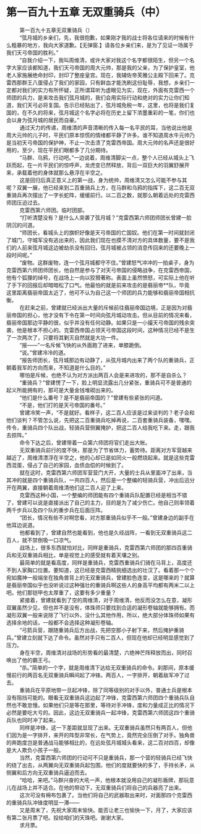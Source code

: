 <h1>第一百九十五章 无双重骑兵（中）</h1>
<div id="content">&nbsp&nbsp&nbsp&nbsp&nbsp&nbsp&nbsp&nbsp
 第一百九十五章无双重骑兵（）
 <br/>&nbsp&nbsp&nbsp&nbsp&nbsp&nbsp&nbsp&nbsp
 “弦月城的乡亲们，先，我很抱歉，如果刚才我的战士将各位请来的时候有什么粗暴的地方，我向大家道歉。【无弹窗.】请各位乡亲们来，是为了见证一场属于我们天弓帝国的胜利。”
 <br/>&nbsp&nbsp&nbsp&nbsp&nbsp&nbsp&nbsp&nbsp
 “自我介绍一下，我叫周维清，或许大家对我这个名字都很陌生，但另一个名字大家应该都知道，我们天弓帝国的周大元帅，那是我的父亲，为了保护皇室，他老人家施展绝命封印，封印了整座皇宫。现在，我辅佐帝芙雅公主殿下回来了。克雷西那群王八蛋侵占了我们的家园，只有鲜血才能洗刷这份耻辱，我想，乡亲们一定都对我们的实力有所怀疑，正所谓耳听为虚眼见为实，现在，外面有克雷西一个师团的兵力，是来攻击我们弦月城的，我们会用实际行动和绝对的实力让你们知道，我们天弓必将复国。告示已经贴出了，弦月城免税一年，这里，也将是我们复国的，在不久的将来，弦月城这个名字必将在历史上留下浓墨重彩的一笔，你们也会以身为弦月城的居民而自豪。”
 <br/>&nbsp&nbsp&nbsp&nbsp&nbsp&nbsp&nbsp&nbsp
 通过天力的传递，周维清的声音清晰的传入每一名平民的耳，当他说出他是周大元帅的儿子时，平民们原本惊慌的情绪都平静了许多。谁不知道周水牛元帅乃是当初天弓帝国的保护神，不止一次击溃了克雷西帝国。周大元帅的名声还是很好用的，至少，现在平民们眼都多了几分期待。
 <br/>&nbsp&nbsp&nbsp&nbsp&nbsp&nbsp&nbsp&nbsp
 “马群、乌鸦，行动吧。”一边说着，周维清脚尖一点，整个人已经从城头上飞跃而起，在一片平民们的惊呼声，龙虎变已然释放，背后一双巨大的羽翼舒展开来，承载着他的身体就那么悬浮在半空之。
 <br/>&nbsp&nbsp&nbsp&nbsp&nbsp&nbsp&nbsp&nbsp
 这是回归后真正意义上的第一战，身为统帅，周维清又怎么可能不参与其呢？双翼一展，他已经来到二百重骑兵上方，在马群和乌鸦的指挥下，这二百无双重骑兵再次摆出了一字长蛇阵，缓缓前行。以二百之数，就那么朝着远处的克雷西师团压迫过去。
 <br/>&nbsp&nbsp&nbsp&nbsp&nbsp&nbsp&nbsp&nbsp
 克雷西第六师团。临时团部。
 <br/>&nbsp&nbsp&nbsp&nbsp&nbsp&nbsp&nbsp&nbsp
 “打听清楚没有？是什么人突袭了弦月城？”克雷西第六师团师团长曾建一脸阴沉的问道。
 <br/>&nbsp&nbsp&nbsp&nbsp&nbsp&nbsp&nbsp&nbsp
 “师团长，看城头上的旗帜好像是天弓帝国的亡国奴。他们在第一时间就封闭了城门，守城军没有逃出来的，因此我们现在也摸不清对方的具体数量，要不是我们的人前来弦月城这边被劫杀没有回归，弦月城被占领的消息传回来的还要晚上一段时间呢。”
 <br/>&nbsp&nbsp&nbsp&nbsp&nbsp&nbsp&nbsp&nbsp
 “废物。这群废物，连一个弦月城都守不住。”曾建怒气冲冲的一拍桌子，身为克雷西第六师团师团长，他自然是参与了对天弓帝国的侵略战争，在克雷西帝国，他有个狐狸的绰号，在战场上一向以狡猾著称。表面上虽然愤怒，可实际上他在听了手下的回报后却暗暗松了口气。他最怕的就是前来攻击的是翡丽帝**队，毕竟这里距离翡丽帝国太近了，他可不认为自己这一个师团的兵力能够和翡丽帝国相抗衡。
 <br/>&nbsp&nbsp&nbsp&nbsp&nbsp&nbsp&nbsp&nbsp
 在赶来之前，曾建就已经派出大量的斥候前往翡丽帝国边境，正是因为对翡丽帝国的担心，他才没有下令在第一时间向弦月城动攻击。但从目前的情况来看，翡丽帝国那边平静的很，似乎并没有任何动静。如果只是一小撮天弓帝国的残余突袭，他是根本不担心的。克雷西帝国占领天弓帝国这段时间，这种情况已经不是生了一次两次了，只要将其剿灭自然就是大功一件。
 <br/>&nbsp&nbsp&nbsp&nbsp&nbsp&nbsp&nbsp&nbsp
 “报——”一名斥候飞快的从外面跑了进来，单膝跪倒。
 <br/>&nbsp&nbsp&nbsp&nbsp&nbsp&nbsp&nbsp&nbsp
 “说。”曾建冷冷的道。
 <br/>&nbsp&nbsp&nbsp&nbsp&nbsp&nbsp&nbsp&nbsp
 “报告师团长，弦月城那边有动静了，从弦月城内出来了两个队的重骑兵，正朝着我军的方向而来，不知道是什么目的。”
 <br/>&nbsp&nbsp&nbsp&nbsp&nbsp&nbsp&nbsp&nbsp
 哪怕是斥候，也绝不认为对方派出两百人会是来进攻的，那不是自杀么？
 <br/>&nbsp&nbsp&nbsp&nbsp&nbsp&nbsp&nbsp&nbsp
 “重骑兵？”曾建愣了一下，脸上明显流露出几分紧张，重骑兵可不是普通的起义所能拥有的，那可是大量金钱堆砌出来的。
 <br/>&nbsp&nbsp&nbsp&nbsp&nbsp&nbsp&nbsp&nbsp
 “他们是什么番号？是不是翡丽帝国的？”曾建有些紧张的问道。
 <br/>&nbsp&nbsp&nbsp&nbsp&nbsp&nbsp&nbsp&nbsp
 “不是，他们打的是天弓帝国的番号。”
 <br/>&nbsp&nbsp&nbsp&nbsp&nbsp&nbsp&nbsp&nbsp
 曾建冷笑一声，“不是就好。看样子，这二百人应该是过来谈判的？老子会和他们谈判？不管怎么说，先把这二百重骑兵吃掉再说，二百套重骑兵装备，嘿嘿。传令，重骑兵四个队出战，轻骑兵营侧翼掩护，把这二百人给我吃下来。走，跟我去掠阵。”
 <br/>&nbsp&nbsp&nbsp&nbsp&nbsp&nbsp&nbsp&nbsp
 命令下达之后，曾建带着一众第六师团将官们走出大帐。
 <br/>&nbsp&nbsp&nbsp&nbsp&nbsp&nbsp&nbsp&nbsp
 无双重骑兵前行的度不快，那是为了节省体力，蓄势待。距离对方军营越来越近了，周维清漂浮在半空之，他的心却已是如同火一般燃烧起来。就是这些克雷西混蛋，侵占了自己的家园，血债血偿的时候到了。
 <br/>&nbsp&nbsp&nbsp&nbsp&nbsp&nbsp&nbsp&nbsp
 就在这时，克雷西第六师团军营营门大开，大量的士兵从里面冲了出来，当其冲的就是四个重骑兵队，一共四百人，然后是一个整编的轻骑兵营，冲出后迅分开在两翼，直接朝着周维清他们这二百人迎了上来。
 <br/>&nbsp&nbsp&nbsp&nbsp&nbsp&nbsp&nbsp&nbsp
 克雷西这种小国，一个整编的师团能有四个重骑兵队配置已经是相当不错了，曾建可以说是直接派出了自己的主力，目的是为了减少伤亡。他自己则率领着两千步兵以及四个队的重步兵在后面压阵。
 <br/>&nbsp&nbsp&nbsp&nbsp&nbsp&nbsp&nbsp&nbsp
 “团长，情况有些不对啊您看，对方那重骑兵似乎不一般。”曾建身边的副手在他耳边说道。
 <br/>&nbsp&nbsp&nbsp&nbsp&nbsp&nbsp&nbsp&nbsp
 他都看到了，曾建自然也能看到，他也是久经战阵，一看到无双重骑兵这二百人，就不禁倒吸一口凉气。
 <br/>&nbsp&nbsp&nbsp&nbsp&nbsp&nbsp&nbsp&nbsp
 战场上，很多东西就怕对比，同样是重骑兵，克雷西第六师团的那四百重骑兵和无双重骑兵相比，单是视觉上的感受就有着天壤之别。
 <br/>&nbsp&nbsp&nbsp&nbsp&nbsp&nbsp&nbsp&nbsp
 最简单的就是看高度，同样是重骑兵，克雷西重骑兵们骑在马背上，高度还不到人家胸口位置。要知道，这已经是克雷西精挑细选出的壮汉了。看着那一个个宛如魔神一般端坐在独角兽背上的无双重骑兵，曾建脸色连变，这是哪来的？就算是翡丽帝国似乎也没听说过这种强壮的重骑兵啊这些人的身高平均都有两米二以上吧。他们那铠甲也太厚重了，这要有多少重量？
 <br/>&nbsp&nbsp&nbsp&nbsp&nbsp&nbsp&nbsp&nbsp
 紧接着，曾建就看到了空的周维清，对于周维清，他反而没怎么在意，凝形双翼虽然少见，但也并不是没有，体珠师只要找到合适的凝形卷轴就能够拥有。而凝形双翼一般来说除了飞行以外，没什么其他作用，所以，绝大部分体珠师如果有选择余地的话，一般都不会选择这种凝形卷轴。
 <br/>&nbsp&nbsp&nbsp&nbsp&nbsp&nbsp&nbsp&nbsp
 “弓箭兵营，跟随重骑兵后方出战，先把空那小子射下来，然后掩护重骑兵。”曾建立刻就下达了命令。虽然对手只有二百人，但现在他却已经明显感觉到了压力。
 <br/>&nbsp&nbsp&nbsp&nbsp&nbsp&nbsp&nbsp&nbsp
 身在半空，周维清对战场的形势看的最清楚，六绝神芒阵释放而出，同时召唤出了他的霸王弓。
 <br/>&nbsp&nbsp&nbsp&nbsp&nbsp&nbsp&nbsp&nbsp
 “杀。”简单的一个字，就是周维清下达给无双重骑兵的命令。刹那间，原本缓慢前行的两百名无双重骑兵瞬间起了冲锋。两百人，一字排开，朝着敌军冲了过去。
 <br/>&nbsp&nbsp&nbsp&nbsp&nbsp&nbsp&nbsp&nbsp
 重骑兵在平原地带一旦起冲锋，除了同等级别的对手以外，普通士兵是根本没有阻挡可能的。眼看无双重骑兵这边起了冲锋，克雷西第六师团四个重骑兵队自然也不敢怠慢。如果他们只是等在那里，等待对手冲锋，度和力量成正比的情况下必然是要吃大亏的。因此，这边无双重骑兵一起冲锋，克雷西第六师团这四个重骑兵队也同时冲了起来。
 <br/>&nbsp&nbsp&nbsp&nbsp&nbsp&nbsp&nbsp&nbsp
 同样是冲锋，这一下差距就显现了出来。无双重骑兵虽然只有两百人，但他们因为是一字排开，来开的阵型非常长，在气势上，竟然完全压倒了对手。独角兽的奔跑度岂是普通战马能够相比的，在远处弦月城城头看来，这二百对四百，却像是大人欺负小孩子一般。
 <br/>&nbsp&nbsp&nbsp&nbsp&nbsp&nbsp&nbsp&nbsp
 当然，克雷西第六师团的行动可不只是重骑兵，那一个营的轻骑兵已经飞快的绕了出去，从两翼向无双重骑兵起包围，他们的度就要快的多了，手持长矛，从侧翼和后方向无双重骑兵逼迫而去。
 <br/>&nbsp&nbsp&nbsp&nbsp&nbsp&nbsp&nbsp&nbsp
 “哈哈，来吧。”马群兴奋的大吼一声，他根本就没用自己的凝形盾牌，那玩意儿在战场上并不适合。在他的带动下，无双重骑兵们将自己的兵器亮了出来。
 <br/>&nbsp&nbsp&nbsp&nbsp&nbsp&nbsp&nbsp&nbsp
 这次可没有棉布包裹了。当他们将自己的武器取出来时，对面那四个克雷西的重骑兵队冲锋度明显一滞——
 <br/>&nbsp&nbsp&nbsp&nbsp&nbsp&nbsp&nbsp&nbsp
 又是周末了，先祝大家周末愉快。能否让老三也愉快一下，月了，大家应该有第二张月票了吧。投给咱们的天珠吧。谢谢大家。
 <br/>&nbsp&nbsp&nbsp&nbsp&nbsp&nbsp&nbsp&nbsp
 求月票。
 <br/>&nbsp&nbsp&nbsp&nbsp&nbsp&nbsp&nbsp&nbsp
 <br/>&nbsp&nbsp&nbsp&nbsp&nbsp&nbsp&nbsp&nbsp
</div>
